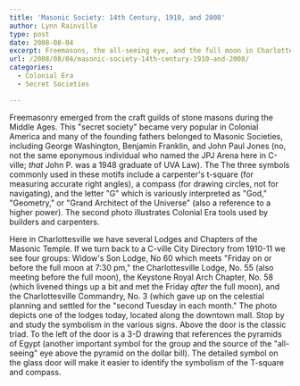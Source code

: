 ```yaml
---
title: 'Masonic Society: 14th Century, 1910, and 2008'
author: Lynn Rainville
type: post
date: 2008-08-04
excerpt: Freemasons, the all-seeing eye, and the full moon in Charlottesville.
url: /2008/08/04/masonic-society-14th-century-1910-and-2008/
categories:
  - Colonial Era
  - Secret Societies

---
```

Freemasonry emerged from the craft guilds of stone masons during the Middle Ages. This "secret society" became very popular in Colonial America and many of the founding fathers belonged to Masonic Societies, including George Washington, Benjamin Franklin, and John Paul Jones (no, not the same eponymous individual who named the JPJ Arena here in C-ville; _that_ John P. was a 1948 graduate of UVA Law). The [](http://www.msana.com/historyfm.asp) The three symbols commonly used in these motifs include a carpenter's t-square (for measuring accurate right angles), a compass (for drawing circles, not for navigating), and the letter "G" which is variously interpreted as "God," "Geometry," or "Grand Architect of the Universe" (also a reference to a higher power). The second photo illustrates Colonial Era tools used by builders and carpenters.

Here in Charlottesville we have several Lodges and Chapters of the Masonic Temple. If we turn back to a C-ville City Directory from 1910-11 we see four groups: Widow's Son Lodge, No 60 which meets "Friday on or before the full moon at 7:30 pm," the Charlottesville Lodge, No. 55 (also meeting before the full moon), the Keystone Royal Arch Chapter, No. 58 (which livened things up a bit and met the Friday _after_ the full moon), [](http://www.locohistory.org/blog/albemarle/2008/08/04/masonic-society-14th-century-1910-and-2008/223/) and the Charlottesville Commandry, No. 3 (which gave up on the celestial planning and settled for the "second Tuesday in each month." The photo depicts one of the lodges today, located along the downtown mall. Stop by and study the symbolism in the various signs. Above the door is the classic triad. To the left of the door is a 3-D drawing that references the pyramids of Egypt (another important symbol for the group and the source of the "all-seeing" eye above the pyramid on the dollar bill). The detailed symbol on the glass door will make it easier to identify the symbolism of the T-square and compass.

